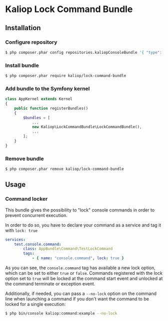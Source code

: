# Kaliop Lock Command Bundle

## Installation

### Configure repository

```bash
$ php composer.phar config repositories.kaliopConsoleBundle '{ "type": "vcs", "url": "https://github.com/kaliop/kaliop-lock-command-bundle.git" }'
```

### Install bundle

```bash
$ php composer.phar require kaliop/lock-command-bundle
```

### Add bundle to the Symfony kernel

```php
class AppKernel extends Kernel
{
    public function registerBundles()
    {
        $bundles = [
            ...
            new Kaliop\LockCommandBundle\LockCommandBundle(),
            ...
        ];
    }
}
```

### Remove bundle

```bash
$ php composer.phar remove kaliop/lock-command-bundle
```

## Usage

### Command locker

This bundle gives the possibility to "lock" console commands in order to prevent concurrent execution.

In order to do so, you have to declare your command as a service and tag it with `lock: true`

```yml
services:
    test.console.command:
        class: AppBundle\Command\TestLockCommand
        tags:
            - { name: "console.command", lock: true }
```

As you can see, the `console.command` tag has available a new lock option, which can be set to either `true` or `false`.
Commands registered with the lock option set to `true` will be locked at the command start event and unlocked at the command terminate or exception event.

Additionally, if needed, you can pass a `--no-lock` option on the command line when launching a command if you don't want the command to be locked for a single execution:

```bash
$ php bin/console kaliop:command:example --no-lock
```
